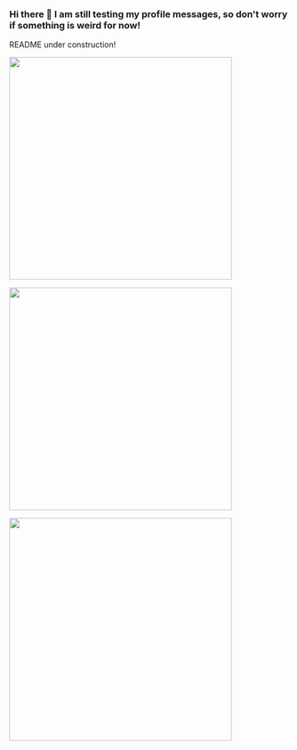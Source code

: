 ### Hi there 👋 I am still testing my profile messages, so don't worry if something is weird for now!

README under construction!

<a> <img src="https://i0.statig.com.br/bancodeimagens/5i/6x/4l/5i6x4ly396q2ioenmxznv4zd3.jpg" width="400" align="center"/> </a>

<a> <img src="https://github-readme-stats.vercel.app/api?username=MatheusCordeiroP&show_icons=true&theme=darcula" width="400" align="center" /> </a>

<a> <img src="https://github-readme-stats.vercel.app/api/top-langs/?username=anuraghazra&hide_progress=true" width="400" align="center"/> </a>

<!--
**MatheusCordeiroP/MatheusCordeiroP** is a ✨ _special_ ✨ repository because its `README.md` (this file) appears on your GitHub profile.

Here are some ideas to get you started:

- 🔭 I’m currently working on ...
- 🌱 I’m currently learning ...
- 👯 I’m looking to collaborate on ...
- 🤔 I’m looking for help with ...
- 💬 Ask me about ...
- 📫 How to reach me: ...
- 😄 Pronouns: ...
- ⚡ Fun fact: ...
-->

